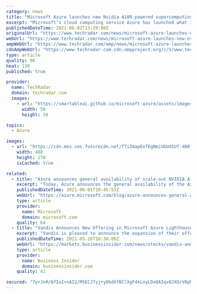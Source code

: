 ```yaml
---
category: news
title: "Microsoft Azure launches new Nvidia A100-powered supercomputing instances"
excerpt: "Microsoft’s cloud computing service Azure has launched what it claims is the fastest public cloud supercomputer. The new service named Azure ND A100 v4 Cloud GPU instances is powered by Nvidia’s A100 Tensor Core GPUs and is targeted at users with high performance and demanding workloads."
publishedDateTime: 2021-06-02T13:29:00Z
originalUrl: "https://www.techradar.com/news/microsoft-azure-launches-new-nvidia-a100-powered-supercomputing-instances"
webUrl: "https://www.techradar.com/news/microsoft-azure-launches-new-nvidia-a100-powered-supercomputing-instances"
ampWebUrl: "https://www.techradar.com/amp/news/microsoft-azure-launches-new-nvidia-a100-powered-supercomputing-instances"
cdnAmpWebUrl: "https://www-techradar-com.cdn.ampproject.org/c/s/www.techradar.com/amp/news/microsoft-azure-launches-new-nvidia-a100-powered-supercomputing-instances"
type: article
quality: 96
heat: 139
published: true

provider:
  name: TechRadar
  domain: techradar.com
  images:
    - url: "https://smartableai.github.io/microsoft-azure/assets/images/organizations/techradar.com-50x50.jpg"
      width: 50
      height: 50

topics:
  - Azure

images:
  - url: "https://cdn.mos.cms.futurecdn.net/TTiZmapEoTEgNmiUGUdSUf-480-80.jpg"
    width: 480
    height: 270
    isCached: true

related:
  - title: "Azure announces general availability of scale-out NVIDIA A100 GPU Clusters: the fastest public cloud supercomputer"
    excerpt: "Today, Azure announces the general availability of the Azure ND A100 v4 Cloud GPU instances—powered by NVIDIA A100 Tensor Core GPUs—achieving leadership-class supercomputing scalability in a public cloud. For demanding customers chasing the next frontier of AI and high-performance computing (HPC), scalability"
    publishedDateTime: 2021-06-01T10:45:53Z
    webUrl: "https://azure.microsoft.com/blog/azure-announces-general-availability-of-scaleup-scaleout-nvidia-a100-gpu-instances-claims-title-of-fastest-public-cloud-super/"
    type: article
    provider:
      name: Microsoft
      domain: microsoft.com
    quality: 64
  - title: "Vandis Announces New Offering in Microsoft Azure Lighthouse: Managed Virtual WAN Powered by Silver Peak"
    excerpt: "Vandis is pleased to announce the expansion of their offerings in the Microsoft Marketplace with the launch of Managed Virtual WAN Powered by Silver Peak. Vandis' offering allows organizations to connect branch sites,"
    publishedDateTime: 2021-05-26T10:30:00Z
    webUrl: "https://markets.businessinsider.com/news/stocks/vandis-announces-new-offering-in-microsoft-azure-lighthouse-managed-virtual-wan-powered-by-silver-peak-1030465914"
    type: article
    provider:
      name: Business Insider
      domain: businessinsider.com
    quality: 41

secured: "7y+JnR/8fIoI+nAI2/M5ECJ7yj+yObdXfBClXgF4kLnyLDoQAIqv8JXGrV0pMOmrDMEciqJit2EsQSIDPS2I6ocDUui8UoK0eCWHuF5NMHm6Ucf7OwCoyJQrOMIDOGxJVCra6viJH+OBErGB+cNaRmRRN80bpABMweMCI1gCfZ17hpVi66j6CNnc6F9FgLh9dZ8ewAK6OVCdJe/GLMDXjijzf4fKHClao5jvb5EEKiRUH749L0AqK+Xt+Pj79X9jBVvG4QCcnsoX5L/8fOdArCu0RMVnkI4lFWTg4FVtp1Th5dLkzCwx9wtkwRZNxcK3ODbTojtYmJddAtUt1r5rwAOb9qHR0lKbIAI4tpNwDZo=;wnmzHspMb2oHIMplw4iTZQ=="
---
```



